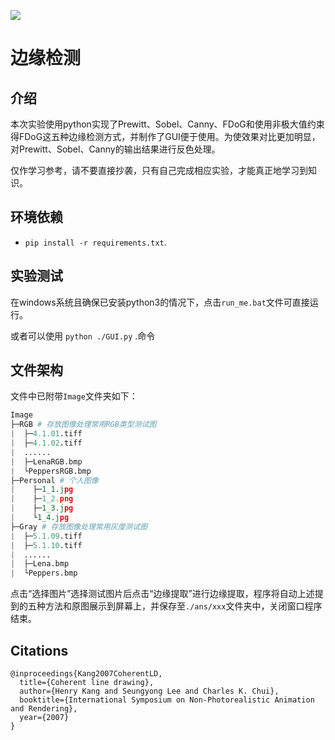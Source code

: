 ![](https://typora-ilgzh.oss-cn-beijing.aliyuncs.com/202303241427863.jpg)

# 边缘检测

## 介绍
本次实验使用python实现了Prewitt、Sobel、Canny、FDoG和使用非极大值约束得FDoG这五种边缘检测方式，并制作了GUI便于使用。为使效果对比更加明显，对Prewitt、Sobel、Canny的输出结果进行反色处理。

仅作学习参考，请不要直接抄袭，只有自己完成相应实验，才能真正地学习到知识。

## 环境依赖
- `pip install -r requirements.txt`.

## 实验测试
在windows系统且确保已安装python3的情况下，点击`run_me.bat`文件可直接运行。

或者可以使用 `python ./GUI.py` .命令

## 文件架构

文件中已附带`Image`文件夹如下：

```py
Image
├─RGB # 存放图像处理常用RGB类型测试图
|  ├─4.1.01.tiff
|  ├─4.1.02.tiff
|  ......
|  ├─LenaRGB.bmp
|  └PeppersRGB.bmp
├─Personal # 个人图像
|    ├─1_1.jpg
|    ├─1_2.png
|    ├─1_3.jpg
|    └1_4.jpg
├─Gray # 存放图像处理常用灰度测试图
|  ├─5.1.09.tiff
|  ├─5.1.10.tiff
|  ......
|  ├─Lena.bmp
|  └Peppers.bmp
```

点击“选择图片”选择测试图片后点击“边缘提取”进行边缘提取，程序将自动上述提到的五种方法和原图展示到屏幕上，并保存至`./ans/xxx`文件夹中，关闭窗口程序结束。

## Citations
```
@inproceedings{Kang2007CoherentLD,
  title={Coherent line drawing},
  author={Henry Kang and Seungyong Lee and Charles K. Chui},
  booktitle={International Symposium on Non-Photorealistic Animation and Rendering},
  year={2007}
}
```
